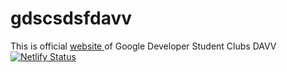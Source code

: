 # gdscsdsfdavv
This is official <a href="https://earthequation.netlify.app/"> website </a> of Google Developer Student Clubs DAVV
[![Netlify Status](https://api.netlify.com/api/v1/badges/a1d035d0-b42c-4787-b6bb-ac1a17d695ea/deploy-status)](https://app.netlify.com/sites/gdscsdsfdavv/deploys)


